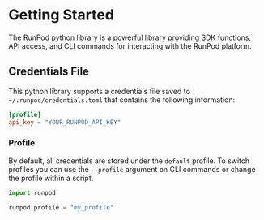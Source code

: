 # Getting Started

The RunPod python library is a powerful library providing SDK functions, API access, and CLI commands for interacting with the RunPod platform.

## Credentials File

This python library supports a credentials file saved to `~/.runpod/credentials.toml` that contains the following information:

```toml
[profile]
api_key = "YOUR_RUNPOD_API_KEY"
```
### Profile

By default, all credentials are stored under the `default` profile. To switch profiles you can use the `--profile` argument on CLI commands or change the profile within a script.

```python
import runpod

runpod.profile = "my_profile"
```
